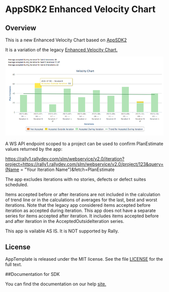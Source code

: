AppSDK2 Enhanced Velocity Chart 
=========================

## Overview
This is a new Enhanced Velocity Chart based on [AppSDK2](https://help.rallydev.com/apps/2.0/doc/)

It is a variation of the legacy [Enhanced Velocity Chart.](https://github.com/RallyApps/app-catalog/blob/master/src/legacy/EnhancedVelocityChartMashup.html)

![](pic0.png)

A WS API endpoint scoped to a project can be used to confirm PlanEstimate values returned by the app:

https://rally1.rallydev.com/slm/webservice/v2.0/iteration?project=https://rally1.rallydev.com/slm/webservice/v2.0/project/123&query=(Name = "Your Iteration Name")&fetch=PlanEstimate

The app excludes iterations with no stories, defects or defect suites scheduled.

Items accepted before or after iterations are not included in the calculation of trend line or in the calculations of averages for the last, best and worst iterations.
Note that the legacy app considered items accepted before iteration as accepted during iteration. This app does not have a separate series for items accepted after iteration.
It includes items accepted before and after iteration in the AcceptedOutsideIteration series.


This app is vailable AS IS. It is NOT supported by Rally.
## License

AppTemplate is released under the MIT license.  See the file [LICENSE](./LICENSE) for the full text.

##Documentation for SDK

You can find the documentation on our help [site.](https://help.rallydev.com/apps/2.0/doc/)
